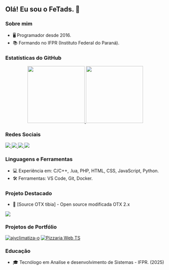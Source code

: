 ## Olá! Eu sou o FeTads. 👋

### Sobre mim
- 🖥️ Programador desde 2016.
- 📚 Formando no IFPR (Instituto Federal do Paraná).

### Estatísticas do GitHub
<div align="center">
  <a href="https://github.com/FeTads">
    <img height="180em" src="https://github-readme-stats.vercel.app/api?username=FeTads&show_icons=true&theme=dark&include_all_commits=true&count_private=true"/>
    <img height="180em" src="https://github-readme-stats.vercel.app/api/top-langs/?username=FeTads&layout=compact&langs_count=7&theme=dark"/>
  </a>
</div>

### Redes Sociais
<div> 
  <a href="https://www.instagram.com/feetads/" target="_blank">
    <img src="https://img.shields.io/badge/-Instagram-%23E4405F?style=for-the-badge&logo=instagram&logoColor=white" target="_blank">
  </a>
  <a href="https://www.twitch.tv/fetads" target="_blank">
    <img src="https://img.shields.io/badge/Twitch-9146FF?style=for-the-badge&logo=twitch&logoColor=white" target="_blank">
  </a>
  <a href="https://discord.gg/fYwc9rVJBr" target="_blank">
    <img src="https://img.shields.io/badge/Discord-7289DA?style=for-the-badge&logo=discord&logoColor=white" target="_blank">
  </a> 
  <a href="mailto:felps18.08@gmail.com">
    <img src="https://img.shields.io/badge/-Gmail-%23333?style=for-the-badge&logo=gmail&logoColor=white" target="_blank">
  </a> 
</div>

### Linguagens e Ferramentas
- 💻 Experiência em: C/C++, .lua, PHP, HTML, CSS, JavaScript, Python.
- 🛠️ Ferramentas: VS Code, Git, Docker.

### Projeto Destacado
- 🚀 [Source OTX tibia] - Open source modificada OTX 2.x
<div>
  <a href="https://github.com/FeTads/otxserver" target="_blank">
    <img src="https://img.shields.io/badge/SourceOTX-%20%F0%9F%9A%80-brightgreen?style=for-the-badge" target="_blank">
  </a>
</div>

### Projetos de Portfólio

[![ajvclimatiza-o](https://img.shields.io/badge/ajvclimatiza--o-%20%F0%9F%9A%80-brightgreen?style=for-the-badge)](https://fetads.github.io/ajvclimatiza-o/)
[![Pizzaria Web TS](https://img.shields.io/badge/Pizzaria%20Web%20TS-%20%F0%9F%9A%80-brightgreen?style=for-the-badge)](https://github.com/FeTads/pizzaria-web-ts)


### Educação
- 🎓 Tecnólogo em Analíse e desenvolvimento de Sistemas - IFPR. (2025)
